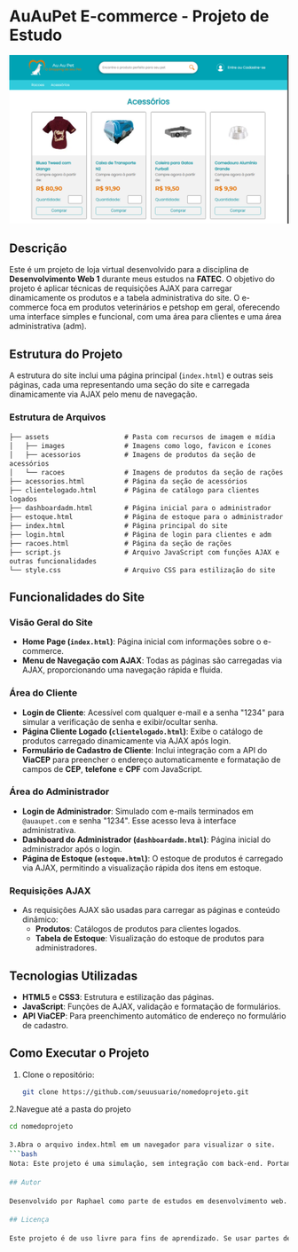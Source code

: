 # AuAuPet E-commerce - Projeto de Estudo

![Capa do Projeto](assets/images/lojaauaupet.png)

## Descrição

Este é um projeto de loja virtual desenvolvido para a disciplina de **Desenvolvimento Web 1** durante meus estudos na **FATEC**. O objetivo do projeto é aplicar técnicas de requisições AJAX para carregar dinamicamente os produtos e a tabela administrativa do site. O e-commerce foca em produtos veterinários e petshop em geral, oferecendo uma interface simples e funcional, com uma área para clientes e uma área administrativa (adm).

## Estrutura do Projeto

A estrutura do site inclui uma página principal (`index.html`) e outras seis páginas, cada uma representando uma seção do site e carregada dinamicamente via AJAX pelo menu de navegação.

### Estrutura de Arquivos

```plaintext
├── assets                   # Pasta com recursos de imagem e mídia
│   ├── images               # Imagens como logo, favicon e ícones
│   ├── acessorios           # Imagens de produtos da seção de acessórios
│   └── racoes               # Imagens de produtos da seção de rações
├── acessorios.html          # Página da seção de acessórios
├── clientelogado.html       # Página de catálogo para clientes logados
├── dashboardadm.html        # Página inicial para o administrador
├── estoque.html             # Página de estoque para o administrador
├── index.html               # Página principal do site
├── login.html               # Página de login para clientes e adm
├── racoes.html              # Página da seção de rações
├── script.js                # Arquivo JavaScript com funções AJAX e outras funcionalidades
└── style.css                # Arquivo CSS para estilização do site
```

## Funcionalidades do Site

### Visão Geral do Site

- **Home Page (`index.html`)**: Página inicial com informações sobre o e-commerce.
- **Menu de Navegação com AJAX**: Todas as páginas são carregadas via AJAX, proporcionando uma navegação rápida e fluida.

### Área do Cliente

- **Login de Cliente**: Acessível com qualquer e-mail e a senha "1234" para simular a verificação de senha e exibir/ocultar senha.
- **Página Cliente Logado (`clientelogado.html`)**: Exibe o catálogo de produtos carregado dinamicamente via AJAX após login.
- **Formulário de Cadastro de Cliente**: Inclui integração com a API do **ViaCEP** para preencher o endereço automaticamente e formatação de campos de **CEP**, **telefone** e **CPF** com JavaScript.

### Área do Administrador

- **Login de Administrador**: Simulado com e-mails terminados em `@auaupet.com` e senha "1234". Esse acesso leva à interface administrativa.
- **Dashboard do Administrador (`dashboardadm.html`)**: Página inicial do administrador após o login.
- **Página de Estoque (`estoque.html`)**: O estoque de produtos é carregado via AJAX, permitindo a visualização rápida dos itens em estoque.

### Requisições AJAX

- As requisições AJAX são usadas para carregar as páginas e conteúdo dinâmico:
  - **Produtos**: Catálogos de produtos para clientes logados.
  - **Tabela de Estoque**: Visualização do estoque de produtos para administradores.

## Tecnologias Utilizadas

- **HTML5** e **CSS3**: Estrutura e estilização das páginas.
- **JavaScript**: Funções de AJAX, validação e formatação de formulários.
- **API ViaCEP**: Para preenchimento automático de endereço no formulário de cadastro.

## Como Executar o Projeto

1. Clone o repositório:
   ```bash
   git clone https://github.com/seuusuario/nomedoprojeto.git

2.Navegue até a pasta do projeto
  ```bash
  cd nomedoprojeto

3.Abra o arquivo index.html em um navegador para visualizar o site.
  ```bash
  Nota: Este projeto é uma simulação, sem integração com back-end. Portanto, a funcionalidade de login e manipulação de estoque é apenas ilustrativa.

## Autor

Desenvolvido por Raphael como parte de estudos em desenvolvimento web.

## Licença

Este projeto é de uso livre para fins de aprendizado. Se usar partes deste projeto, por favor, dê os devidos créditos.